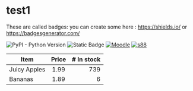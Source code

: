 
# test1

These are called badges: you can create some here : https://shields.io/ or https://badgesgenerator.com/

![PyPI - Python Version](https://img.shields.io/pypi/pyversions/3)
![Static Badge](https://img.shields.io/badge/Gundam-x102-blue)
[![Moodle](https://img.shields.io/badge/Moodle-Hello-green?style=flat&logo=#ECD53F&link=https://moodle.hu-berlin.de/login/index.php)](https://moodle.hu-berlin.de/login/index.php)
[![s88](https://img.shields.io/badge/s88-gray?style=flat&link=https://moodle.hu-berlin.de/login/index.php)](https://moodle.hu-berlin.de/login/index.php)




| Item         | Price | # In stock |
|--------------|:-----:|-----------:|
| Juicy Apples |  1.99 |        739 |
| Bananas      |  1.89 |          6 |
